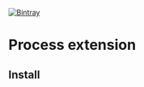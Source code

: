 [![Bintray](https://img.shields.io/bintray/v/ciriti/c-delivery/gitutils-plugin?color=blue&label=Process%20Extension)](https://bintray.com/ciriti/cdelivery/gradle-peocess-ext)

# Process extension

## Install